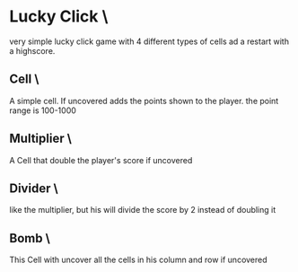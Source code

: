 # **Lucky Click**  \
very simple lucky click game with 4 different types of cells ad a restart with a highscore.

## Cell \
A simple cell. If uncovered adds the points shown to the player. the point range is 100-1000

## Multiplier \
A Cell that double the player's score if uncovered

## Divider \
like the multiplier, but his will divide the score by 2 instead of doubling it

## Bomb \
This Cell with uncover all the cells in his column and row if uncovered
